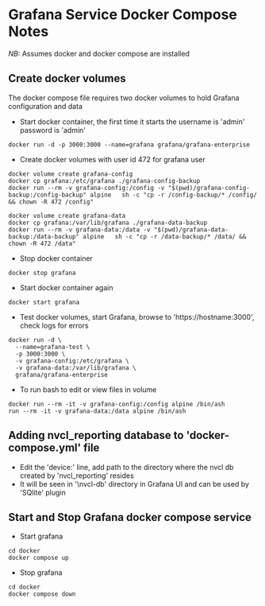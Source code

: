 # Grafana Service Docker Compose Notes

*NB:* Assumes docker and docker compose are installed


## Create docker volumes

The docker compose file requires two docker volumes to hold Grafana configuration and data

* Start docker container, the first time it starts the username is 'admin' password is 'admin'
```
docker run -d -p 3000:3000 --name=grafana grafana/grafana-enterprise
```

* Create docker volumes with user id 472 for grafana user
```
docker volume create grafana-config
docker cp grafana:/etc/grafana ./grafana-config-backup
docker run --rm -v grafana-config:/config -v "$(pwd)/grafana-config-backup:/config-backup" alpine   sh -c "cp -r /config-backup/* /config/ && chown -R 472 /config"

docker volume create grafana-data
docker cp grafana:/var/lib/grafana ./grafana-data-backup
docker run --rm -v grafana-data:/data -v "$(pwd)/grafana-data-backup:/data-backup" alpine   sh -c "cp -r /data-backup/* /data/ && chown -R 472 /data"
```

* Stop docker container
```
docker stop grafana
```

* Start docker container again
```
docker start grafana
```

* Test docker volumes, start Grafana, browse to 'https://hostname:3000', check logs for errors
```
docker run -d \
  --name=grafana-test \
  -p 3000:3000 \
  -v grafana-config:/etc/grafana \
  -v grafana-data:/var/lib/grafana \
  grafana/grafana-enterprise
```

* To run bash to edit or view files in volume
```
docker run --rm -it -v grafana-config:/config alpine /bin/ash
run --rm -it -v grafana-data:/data alpine /bin/ash
```

## Adding nvcl_reporting database to 'docker-compose.yml' file

* Edit the 'device:' line, add path to the directory where the nvcl db created by 'nvcl_reporting' resides
* It will be seen in '\nvcl-db' directory in Grafana UI and can be used by 'SQlite' plugin

## Start and Stop Grafana docker compose service

* Start grafana
```
cd docker
docker compose up
```

* Stop grafana
```
cd docker
docker compose down
```

